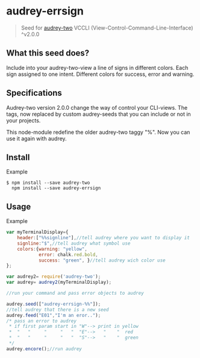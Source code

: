 # audrey-errsign

> Seed for [audrey-two](https://www.npmjs.com/package/audrey-two) VCCLI (View-Control-Command-Line-Interface) ^v2.0.0


## What this seed does?

Include into your audrey-two-view a line of signs in different colors. Each sign assigned to one intent. Different colors for success, error and warning.

## Specifications

Audrey-two version 2.0.0 change the way of control your CLI-views. The tags, now replaced by custom audrey-seeds that you can include or not in your projects.

This node-module redefine the older audrey-two taggy "%". Now you can use it again with audrey.

## Install

Example
```
$ npm install --save audrey-two
  npm install --save audrey-errsign
```
## Usage

Example

```js
var myTerminalDisplay={
	header:["%%signline"],//tell audrey where you want to display it
	signline:"$",//tell audrey what symbol use
	colors:{warning: "yellow", 
		 	error: chalk.red.bold,
			success: "green", }//tell audrey wich color use
};

var audrey2= require('audrey-two');
var audrey= audrey2(myTerminalDisplay);

//run your command and pass error objects to audrey

audrey.seed(["audrey-errsign-%%"]);
//tell audrey that there is a new seed
audrey.feed("E01","I'm an eror..");
/* pass an error to audrey
 * if first param start in "W"--> print in yellow
 *  "   "     "     "   "  "E"-->   "    "  red
 *  "   "     "     "   "  "S"-->   "    "  green
 */
audrey.encore();//run audrey
```
